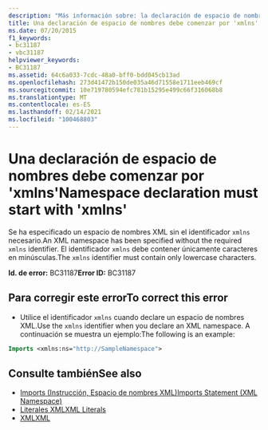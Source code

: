 ```yaml
---
description: "Más información sobre: la declaración de espacio de nombres debe comenzar con ' xmlns '"
title: Una declaración de espacio de nombres debe comenzar por 'xmlns'
ms.date: 07/20/2015
f1_keywords:
- bc31187
- vbc31187
helpviewer_keywords:
- BC31187
ms.assetid: 64c6a033-7cdc-48a0-bff0-bdd045cb13ad
ms.openlocfilehash: 273d41472b150de035a46d71558e1711eeb469cf
ms.sourcegitcommit: 10e719780594efc781b15295e499c66f316068b8
ms.translationtype: MT
ms.contentlocale: es-ES
ms.lasthandoff: 02/14/2021
ms.locfileid: "100468803"
---
```

# <a name="namespace-declaration-must-start-with-xmlns"></a><span data-ttu-id="c1cec-103">Una declaración de espacio de nombres debe comenzar por 'xmlns'</span><span class="sxs-lookup"><span data-stu-id="c1cec-103">Namespace declaration must start with 'xmlns'</span></span>

<span data-ttu-id="c1cec-104">Se ha especificado un espacio de nombres XML sin el identificador `xmlns` necesario.</span><span class="sxs-lookup"><span data-stu-id="c1cec-104">An XML namespace has been specified without the required `xmlns` identifier.</span></span> <span data-ttu-id="c1cec-105">El identificador `xmlns` debe contener únicamente caracteres en minúsculas.</span><span class="sxs-lookup"><span data-stu-id="c1cec-105">The `xmlns` identifier must contain only lowercase characters.</span></span>  
  
 <span data-ttu-id="c1cec-106">**Id. de error:** BC31187</span><span class="sxs-lookup"><span data-stu-id="c1cec-106">**Error ID:** BC31187</span></span>  
  
## <a name="to-correct-this-error"></a><span data-ttu-id="c1cec-107">Para corregir este error</span><span class="sxs-lookup"><span data-stu-id="c1cec-107">To correct this error</span></span>  
  
- <span data-ttu-id="c1cec-108">Utilice el identificador `xmlns` cuando declare un espacio de nombres XML.</span><span class="sxs-lookup"><span data-stu-id="c1cec-108">Use the `xmlns` identifier when you declare an XML namespace.</span></span> <span data-ttu-id="c1cec-109">A continuación se muestra un ejemplo:</span><span class="sxs-lookup"><span data-stu-id="c1cec-109">The following is an example:</span></span>
  
```vb  
Imports <xmlns:ns="http://SampleNamespace">  
```  
  
## <a name="see-also"></a><span data-ttu-id="c1cec-110">Consulte también</span><span class="sxs-lookup"><span data-stu-id="c1cec-110">See also</span></span>

- [<span data-ttu-id="c1cec-111">Imports (Instrucción, Espacio de nombres XML)</span><span class="sxs-lookup"><span data-stu-id="c1cec-111">Imports Statement (XML Namespace)</span></span>](../language-reference/statements/imports-statement-xml-namespace.md)
- [<span data-ttu-id="c1cec-112">Literales XML</span><span class="sxs-lookup"><span data-stu-id="c1cec-112">XML Literals</span></span>](../language-reference/xml-literals/index.md)
- [<span data-ttu-id="c1cec-113">XML</span><span class="sxs-lookup"><span data-stu-id="c1cec-113">XML</span></span>](../programming-guide/language-features/xml/index.md)

